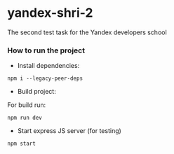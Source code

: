 # yandex-shri-2
The second test task for the Yandex developers school

### How to run the project

- Install dependencies:
```
npm i --legacy-peer-deps
```

- Build project:

For build run:
```
npm run dev
```

- Start express JS server (for testing)
```
npm start
```
